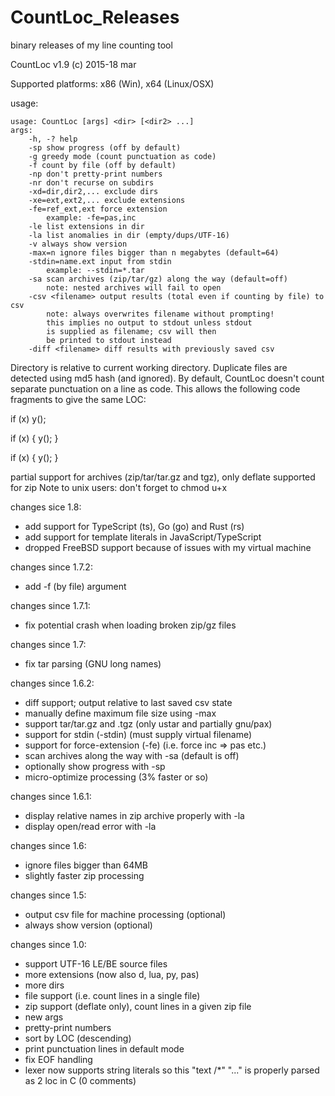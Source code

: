 # CountLoc_Releases
binary releases of my line counting tool

CountLoc v1.9 (c) 2015-18 mar

Supported platforms: x86 (Win), x64 (Linux/OSX)

usage:
```
usage: CountLoc [args] <dir> [<dir2> ...]
args:
	-h, -? help
	-sp show progress (off by default)
	-g greedy mode (count punctuation as code)
	-f count by file (off by default)
	-np don't pretty-print numbers
	-nr don't recurse on subdirs
	-xd=dir,dir2,... exclude dirs
	-xe=ext,ext2,... exclude extensions
	-fe=ref_ext,ext force extension
		example: -fe=pas,inc
	-le list extensions in dir
	-la list anomalies in dir (empty/dups/UTF-16)
	-v always show version
	-max=n ignore files bigger than n megabytes (default=64)
	-stdin=name.ext input from stdin
		example: --stdin=*.tar
	-sa scan archives (zip/tar/gz) along the way (default=off)
		note: nested archives will fail to open
	-csv <filename> output results (total even if counting by file) to csv
		note: always overwrites filename without prompting!
		this implies no output to stdout unless stdout
		is supplied as filename; csv will then
		be printed to stdout instead
	-diff <filename> diff results with previously saved csv
```

Directory is relative to current working directory.
Duplicate files are detected using md5 hash (and ignored).
By default, CountLoc doesn't count separate punctuation on a line as code.
This allows the following code fragments to give the same LOC:

if (x)
	y();

if (x) {
	y();
}

if (x)
{
	y();
}

partial support for archives (zip/tar/tar.gz and tgz), only deflate supported for zip
Note to unix users: don't forget to chmod u+x

changes sice 1.8:
- add support for TypeScript (ts), Go (go) and Rust (rs)
- add support for template literals in JavaScript/TypeScript
- dropped FreeBSD support because of issues with my virtual machine

changes since 1.7.2:
- add -f (by file) argument

changes since 1.7.1:
- fix potential crash when loading broken zip/gz files

changes since 1.7:
- fix tar parsing (GNU long names)

changes since 1.6.2:
- diff support; output relative to last saved csv state
- manually define maximum file size using -max
- support tar/tar.gz and .tgz (only ustar and partially gnu/pax)
- support for stdin (-stdin) (must supply virtual filename)
- support for force-extension (-fe) (i.e. force inc => pas etc.)
- scan archives along the way with -sa (default is off)
- optionally show progress with -sp
- micro-optimize processing (3% faster or so)

changes since 1.6.1:
- display relative names in zip archive properly with -la
- display open/read error with -la

changes since 1.6:
- ignore files bigger than 64MB
- slightly faster zip processing

changes since 1.5:
- output csv file for machine processing (optional)
- always show version (optional)

changes since 1.0:
- support UTF-16 LE/BE source files
- more extensions (now also d, lua, py, pas)
- more dirs
- file support (i.e. count lines in a single file)
- zip support (deflate only), count lines in a given zip file
- new args
- pretty-print numbers
- sort by LOC (descending)
- print punctuation lines in default mode
- fix EOF handling
- lexer now supports string literals so this
	"text /*"
	"..."
  is properly parsed as 2 loc in C (0 comments)
